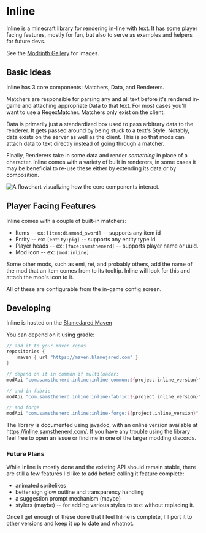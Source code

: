 # Inline

Inline is a minecraft library for rendering in-line with text. It has some player facing features, mostly for fun, but also to serve as examples and helpers for future devs.

See the [Modrinth Gallery](https://modrinth.com/project/inline/gallery) for images.

## Basic Ideas

Inline has 3 core components: Matchers, Data, and Renderers.

Matchers are responsible for parsing any and all text before it's rendered in-game and attaching appropriate Data to that text. For most cases you'll want to use a RegexMatcher. Matchers only exist on the client.

Data is primarily just a standardized box used to pass arbitrary data to the renderer. It gets passed around by being stuck to a text's Style. Notably, data exists on the server as well as the client. This is so that mods can attach data to text directly instead of going through a matcher.

Finally, Renderers take in some data and render *something* in place of a character. Inline comes with a variety of built in renderers, in some cases it may be beneficial to re-use these either by extending its data or by composition.

![A flowchart visualizing how the core components interact.](https://github.com/SamsTheNerd/inline/raw/main/assets/flowchart.png)

## Player Facing Features

Inline comes with a couple of built-in matchers:
- Items -- ex: `[item:diamond_sword]` -- supports any item id
- Entity -- ex: `[entity:pig]` -- supports any entity type id
- Player heads -- ex: `[face:samsthenerd]` -- supports player name or uuid.
- Mod Icon -- ex: `[mod:inline]`

Some other mods, such as emi, rei, and probably others, add the name of the mod that an item comes from to its tooltip. Inline will look for this and attach the mod's icon to it.

All of these are configurable from the in-game config screen.

## Developing

Inline is hosted on the [BlameJared Maven](https://maven.blamejared.com/com/samsthenerd/inline/)

You can depend on it using gradle:

```groovy
// add it to your maven repos
repositories {
    maven { url "https://maven.blamejared.com" }
}

// depend on it in common if multiloader:
modApi "com.samsthenerd.inline:inline-common:${project.inline_version}"

// and in fabric
modApi "com.samsthenerd.inline:inline-fabric:${project.inline_version}"

// and forge
modApi "com.samsthenerd.inline:inline-forge:${project.inline_version}"
```

The library is documented using javadoc, with an online version available at https://inline.samsthenerd.com/. If you have any trouble using the library feel free to open an issue or find me in one of the larger modding discords. 

### Future Plans

While Inline is mostly done and the existing API should remain stable, there are still a few features I'd like to add before calling it feature complete:
- animated spritelikes
- better sign glow outline and transparency handling
- a suggestion prompt mechanism (maybe)
- stylers (maybe) -- for adding various styles to text without replacing it.

Once I get enough of these done that I feel Inline is complete, I'll port it to other versions and keep it up to date and whatnot.